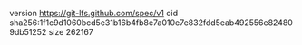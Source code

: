 version https://git-lfs.github.com/spec/v1
oid sha256:1f1c9d1060bcd5e31b16b4fb8e7a010e7e832fdd5eab492556e824809db51252
size 262167
